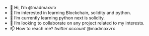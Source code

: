 - 👋 Hi, I’m @madmaxvrx
- 👀 I’m interested in learning Blockchain, solidity and python.
- 🌱 I’m currently learning python next is solidity.
- 💞️ I’m looking to collaborate on any project related to my interests.
- 📫 How to reach me?
*twitter account* @madmaxvrx

<!---
madmaxvrx/madmaxvrx is a ✨ special ✨ repository because its `README.md` (this file) appears on your GitHub profile.
You can click the Preview link to take a look at your changes.
--->
